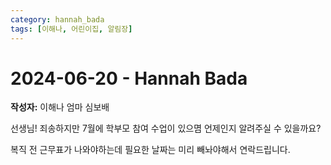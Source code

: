 ```yaml
---
category: hannah_bada
tags: [이해나, 어린이집, 알림장]
---
```


# 2024-06-20 - Hannah Bada

**작성자:** 이해나 엄마 심보배  

선생님! 죄송하지만
7월에 학부모 참여 수업이 있으몀
언제인지 알려주실 수 있을까요?

복직 전 근무표가 나와야하는데
필요한 날짜는 미리 빼놔야해서 연락드립니다.

